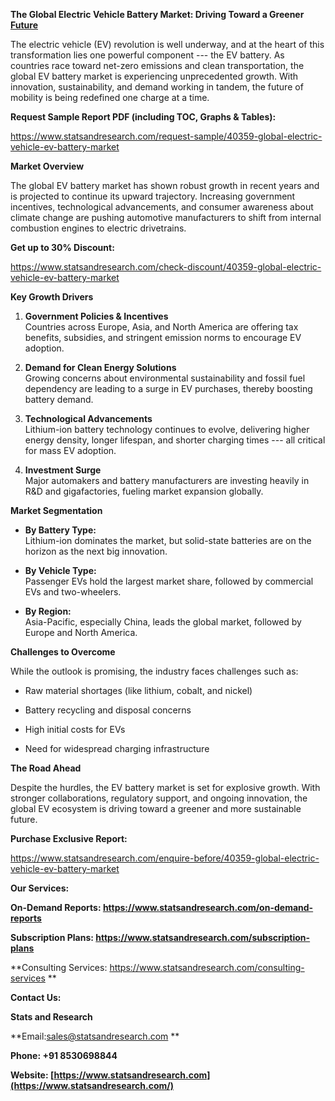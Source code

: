 **The Global Electric Vehicle Battery Market: Driving Toward a Greener
[Future](https://www.statsandresearch.com/report/40359-global-electric-vehicle-ev-battery-market)**

The electric vehicle (EV) revolution is well underway, and at the heart
of this transformation lies one powerful component --- the EV battery.
As countries race toward net-zero emissions and clean transportation,
the global EV battery market is experiencing unprecedented growth. With
innovation, sustainability, and demand working in tandem, the future of
mobility is being redefined one charge at a time.

**Request Sample Report PDF (including TOC, Graphs & Tables):**

<https://www.statsandresearch.com/request-sample/40359-global-electric-vehicle-ev-battery-market>

**Market Overview**

The global EV battery market has shown robust growth in recent years and
is projected to continue its upward trajectory. Increasing government
incentives, technological advancements, and consumer awareness about
climate change are pushing automotive manufacturers to shift from
internal combustion engines to electric drivetrains.

**Get up to 30% Discount:**

<https://www.statsandresearch.com/check-discount/40359-global-electric-vehicle-ev-battery-market>

**Key Growth Drivers**

1.  **Government Policies & Incentives**\
    Countries across Europe, Asia, and North America are offering tax
    benefits, subsidies, and stringent emission norms to encourage EV
    adoption.

2.  **Demand for Clean Energy Solutions**\
    Growing concerns about environmental sustainability and fossil fuel
    dependency are leading to a surge in EV purchases, thereby boosting
    battery demand.

3.  **Technological Advancements**\
    Lithium-ion battery technology continues to evolve, delivering
    higher energy density, longer lifespan, and shorter charging times
    --- all critical for mass EV adoption.

4.  **Investment Surge**\
    Major automakers and battery manufacturers are investing heavily in
    R&D and gigafactories, fueling market expansion globally.

**Market Segmentation**

-   **By Battery Type:**\
    Lithium-ion dominates the market, but solid-state batteries are on
    the horizon as the next big innovation.

-   **By Vehicle Type:**\
    Passenger EVs hold the largest market share, followed by commercial
    EVs and two-wheelers.

-   **By Region:**\
    Asia-Pacific, especially China, leads the global market, followed by
    Europe and North America.

**Challenges to Overcome**

While the outlook is promising, the industry faces challenges such as:

-   Raw material shortages (like lithium, cobalt, and nickel)

-   Battery recycling and disposal concerns

-   High initial costs for EVs

-   Need for widespread charging infrastructure

**The Road Ahead**

Despite the hurdles, the EV battery market is set for explosive growth.
With stronger collaborations, regulatory support, and ongoing
innovation, the global EV ecosystem is driving toward a greener and more
sustainable future.

**Purchase Exclusive Report:**

<https://www.statsandresearch.com/enquire-before/40359-global-electric-vehicle-ev-battery-market>

**Our Services:**

**On-Demand Reports:
<https://www.statsandresearch.com/on-demand-reports>**

**Subscription Plans:
<https://www.statsandresearch.com/subscription-plans>**

**Consulting Services:
<https://www.statsandresearch.com/consulting-services> **

**Contact Us:**

**Stats and Research**

**Email:sales@statsandresearch.com **

**Phone: +91 8530698844**

**Website:
[https://www.statsandresearch.com](https://www.statsandresearch.com/)**
